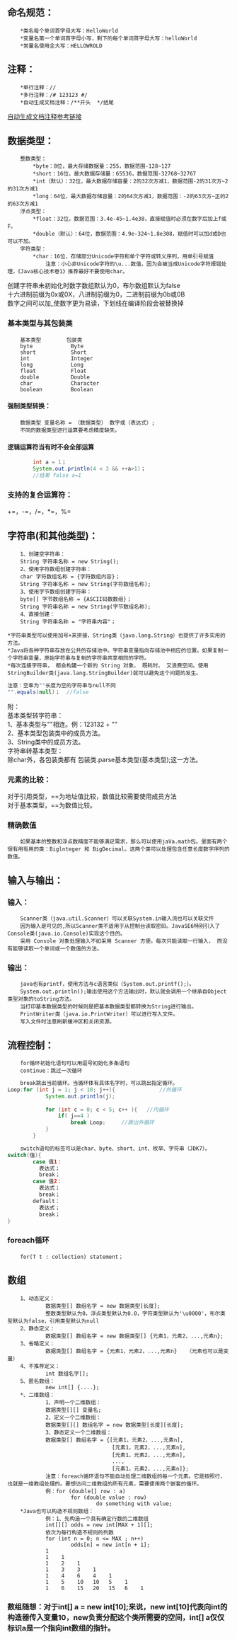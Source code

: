 ## 命名规范：
        *类名每个单词首字母大写：HelloWorld
        *变量名第一个单词首字母小写，剩下的每个单词首字母大写：helloWorld
        *常量名使用全大写：HELLOWROLD

## 注释：
        *单行注释：//
        *多行注释：/# 123123 #/ 
        *自动生成文档注释：/**开头  */结尾
[自动生成文档注释参考链接](https://www.runoob.com/java/java-documentation.html)
        
## 数据类型：
        整数类型：
            *byte：8位，最大存储数据量：255，数据范围-128~127
            *short：16位，最大数据存储量：65536，数据范围-32768~32767
            *int（默认）：32位，最大数据存储容量：2的32次方减1，数据范围-2的31次方~2的31次方减1
            *long：64位，最大数据存储容量：2的64次方减1，数据范围：-2的63次方~正的2的63次方减1 
        浮点类型：
            *float：32位，数据范围：3.4e-45~1.4e38，直接赋值时必须在数字后加上f或F。
            *double（默认）：64位，数据范围：4.9e-324~1.8e308，赋值时可以加d或D也可以不加。
        字符类型：
            *char：16位，存储部分Unicode字符和单个字符或转义序列，用单引号赋值
                注意：小心非Unicode字符的\u...数值，因为会被当成Unicode字符报错处理，《Java核心技术卷1》推荐最好不要使用char。
创建字符串未初始化时数字数组默认为0，布尔数组默认为false
<br>十六进制前缀为0x或0X，八进制前缀为0，二进制前缀为0b或0B
<br>数字之间可以加_使数字更为易读，下划线在编译阶段会被替换掉

### 基本类型与其包装类
        基本类型  		包装类
        byte			Byte
        short		    Short
        int		       	Integer
        long			Long
        float			Float
        double		    Double
        char			Character
        boolean	        Boolean

#### 强制类型转换：
        数据类型 变量名称 = （数据类型） 数字或（表达式）;
        不同的数据类型进行运算要考虑精度缺失。

#### 逻辑运算符当有时不会全部运算
```java
        int a = 1；
        System.out.println(4 < 3 && ++a>1)；
        //结果 false a=1
```
### 支持的复合运算符：
+=，-=，/=，*=，%=

## 字符串(和其他类型)：
        1、创建空字符串：
        String 字符串名称 = new String();
        2、使用字符数组创建字符串：
        char 字符数组名称 = {字符数组内容}； 
        String 字符串名称 = new String(字符数组名称);
        3、使用字节数组创建字符串：
        byte[] 字节数组名称 = {ASCII码数数组}；
        String 字符串名称 = new String(字节数组名称);
        4、直接创建：
        String 字符串名称 = "字符串内容"；

    *字符串类型可以使用加号+来拼接，String类（java.lang.String）也提供了许多实用的方法。
    *Java将各种字符串存放在公共的存储池中。字符串变量指向存储池中相应的位置。如果复制一个字符串变量，原始字符串与复制的字符串共享相同的字符。
    *每次连接字符串， 都会构建一个新的 String 对象， 既耗时， 又浪费空间。使用 StringBuilder类(java.lang.StringBuilder)就可以避免这个问题的发生。

```java
注意：空串为""长度为空的字符串与null不同
"".equals(null)；  //false
```

附：<br>基本类型转字符串：
    <br>1、基本类型与""相连。例：123132 + ""
    <br>2、基本类型包装类中的成员方法。
<br>3、String类中的成员方法。
<br>字符串转基本类型：
<br>除char外，各包装类都有 包装类.parse基本类型(基本类型);这一方法。



### 元素的比较：
对于引用类型，==为地址值比较，数值比较需要使用成员方法
<br>对于基本类型，==为数值比较。

### 精确数值
        如果基本的整数和浮点数精度不能够满足需求，那么可以使用jaVa.math包。里面有两个很有用有用的类：Biglnteger 和 BigDecimal。这两个类可以处理包含任意长度数字序列的数值。


## 输入与输出：
###  输入：
        Scanner类（java.util.Scanner）可以关联System.in输入流也可以关联文件
        因为输入是可见的,所以Scanner类不适用于从控制台读取密码。JavaSE6特别引入了Console类(java.io.Console)实现这个目的。
        采用 Console 对象处理输入不如采用 Scanner 方便。每次只能读取一行输入， 而没有能够读取一个单词或一个数值的方法。
### 输出：
        java也有printf，使用方法与c语言类似（System.out.printf();）。
        System.out.println();输出使用这个方法输出时，默认就会调用一个继承自Object类型对象的toString方法。
        当打印基本数据类型的时候则是把基本数据类型都转换为String进行输出。
        PrintWriter类（java.io.PrintWriter）可以进行写入文件。
        写入文件时注意刷新缓冲区和关闭资源。
## 流程控制：
        for循环初始化语句可以用逗号初始化多条语句
        continue：跳过一次循环
```java
    break跳出当前循环。当循环体有具体名字时，可以跳出指定循环。
Loop:for (int j = 1; j < 10; j++){				//外循环
			System.out.println(j);
			
			for (int c = 0; c < 5; c++ ){	//内循环
				if( j==4 )
					break Loop;		//跳出外循环
			}
		}
```
```java
    switch语句的标签可以是char、byte、short、int、枚举、字符串（JDK7）。
switch(值){
        case 值1：
          表达式；
          break；
        case 值2：
          表达式；
          break；
        default：
          表达式；
          break；
}
```
### foreach循环
        for(T t : collection) statement；


## 数组

        1、动态定义：
                数据类型[] 数组名字 = new 数据类型[长度];
                整数类型默认为0，浮点类型默认为0.0，字符类型默认为'\u0000'，布尔类型默认为false，引用类型默认为null
        2、静态定义：
                数据类型[] 数组名字 = new 数据类型[] {元素1，元素2，...,元素n};
        3、省略定义：
                数据类型[] 数组名字 = {元素1，元素2，...,元素n}   （元素也可以是变量）
        4、不推荐定义：
                int 数组名字[];
        5、匿名数组：
                new int[] {....};
        *、二维数组：
                1、声明一个二维数组：
                数据类型[][] 变量名;
                2、定义一个二维数组：
                数据类型[][] 数组名字 = new 数据类型[长度][长度];
                3、静态定义一个二维数组：
                数据类型[] 数组名字 = {[元素1，元素2，...,元素n],
                                     [元素1，元素2，...,元素n],
                                     [元素1，元素2，...,元素n],
                                     ...,
                                     [元素1，元素2，...,元素n]};
                注意：foreach循环语句不能自动处理二维数组的每一个元素。它是按照行，也就是一维教组处理的。要想访问二维教组的所有元素，需要使用两个嵌套的循环。
                例：for (double[] row : a)
                        for (double value : row)
                                do something with value;
        *Java也可以构造不规则数组：
                例：1、先构造一个具有确定行数的二维数组
                int[][] odds = new int[MAX + 1][];
                依次为每行构造不规则的列数
                for (int n = 0; n <= MAX ; n++)
                        odds[n] = new int[n + 1];
                1
                1    1
                1    2    1       
                1    3    3    1
                1    4    6    4    1
                1    5    10   10   5    1
                1    6    15   20   15   6    1
### 数组随想：对于int[] a = new int[10];来说，new int[10]代表向int的构造器传入变量10，new负责分配这个类所需要的空间，int[] a仅仅标识a是一个指向int数组的指针。

